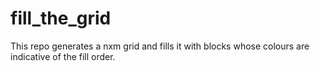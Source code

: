 # fill_the_grid

This repo generates a nxm grid and fills it with blocks whose colours are indicative of the fill order.
